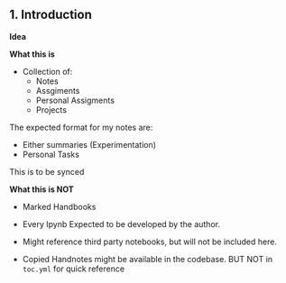 ## 1. Introduction

**Idea**

**What this is**
- Collection of:
  - Notes
  - Assgiments
  - Personal Assigments
  - Projects

The expected format for my notes are:

- Either summaries (Experimentation)
- Personal Tasks


This is to be synced 


**What this is NOT**

- Marked Handbooks

- Every Ipynb Expected to be developed by the author.
- Might reference third party notebooks, but will not be included here.
- Copied Handnotes might be available in the codebase. BUT NOT in `toc.yml` for quick reference





